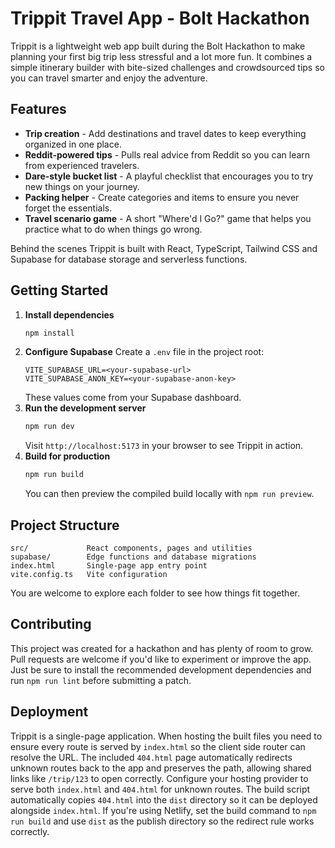 # Trippit Travel App - Bolt Hackathon

Trippit is a lightweight web app built during the Bolt Hackathon to make planning your first big trip less stressful and a lot more fun. It combines a simple itinerary builder with bite-sized challenges and crowdsourced tips so you can travel smarter and enjoy the adventure.

## Features

- **Trip creation** - Add destinations and travel dates to keep everything organized in one place.
- **Reddit-powered tips** - Pulls real advice from Reddit so you can learn from experienced travelers.
- **Dare-style bucket list** - A playful checklist that encourages you to try new things on your journey.
- **Packing helper** - Create categories and items to ensure you never forget the essentials.
- **Travel scenario game** - A short "Where'd I Go?" game that helps you practice what to do when things go wrong.

Behind the scenes Trippit is built with React, TypeScript, Tailwind CSS and Supabase for database storage and serverless functions.

## Getting Started

1. **Install dependencies**
   ```bash
   npm install
   ```
2. **Configure Supabase**
   Create a `.env` file in the project root:
   ```env
   VITE_SUPABASE_URL=<your-supabase-url>
   VITE_SUPABASE_ANON_KEY=<your-supabase-anon-key>
   ```
   These values come from your Supabase dashboard.
3. **Run the development server**
   ```bash
   npm run dev
   ```
   Visit `http://localhost:5173` in your browser to see Trippit in action.
4. **Build for production**
   ```bash
   npm run build
   ```
   You can then preview the compiled build locally with `npm run preview`.

## Project Structure

```
src/             React components, pages and utilities
supabase/        Edge functions and database migrations
index.html       Single-page app entry point
vite.config.ts   Vite configuration
```

You are welcome to explore each folder to see how things fit together.

## Contributing

This project was created for a hackathon and has plenty of room to grow. Pull requests are welcome if you'd like to experiment or improve the app. Just be sure to install the recommended development dependencies and run `npm run lint` before submitting a patch.

## Deployment

Trippit is a single-page application. When hosting the built files you need to ensure every route is served by `index.html` so the client side router can resolve the URL. The included `404.html` page automatically redirects unknown routes back to the app and preserves the path, allowing shared links like `/trip/123` to open correctly. Configure your hosting provider to serve both `index.html` and `404.html` for unknown routes. The build script automatically copies `404.html` into the `dist` directory so it can be deployed alongside `index.html`.
If you're using Netlify, set the build command to `npm run build` and use `dist` as the publish directory so the redirect rule works correctly.

